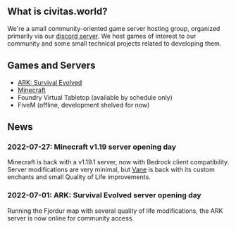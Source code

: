 ## What is civitas.world?
We're a small community-oriented game server hosting group, organized primarily via our [discord server](https://discord.gg/TqNrfxav5G). We host games of interest to our community and some small technical projects related to developing them.

## Games and Servers
- [ARK: Survival Evolved](/ark-fjordur)
- [Minecraft](/minecraft-vanilla19)
- Foundry Virtual Tabletop (available by schedule only)
- FiveM (offline, development shelved for now)

## News
### 2022-07-27: Minecraft v1.19 server opening day
  Minecraft is back with a v1.19.1 server, now with Bedrock client compatibility. Server modifications are very minimal, but [Vane](https://oddlama.github.io/vane/) is back with its custom enchants and small Quality of Life improvements.
### 2022-07-01: ARK: Survival Evolved server opening day
  Running the Fjordur map with several quality of life modifications, the ARK server is now online for community access.